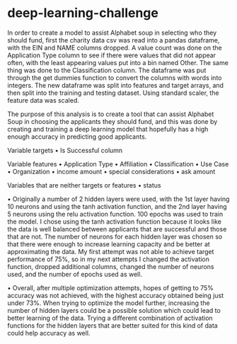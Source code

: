 # deep-learning-challenge

In order to create a model to assist Alphabet soup in selecting who they should fund, first the charity data csv was read into a pandas dataframe, with the EIN and NAME columns dropped. A value count was done on the Application Type column to see if there were values that did not appear often, with the least appearing values put into a bin named Other. The same thing was done to the Classification column. The dataframe was put through the get dummies function to convert the columns with words into integers. The new dataframe was split into features and target arrays, and then split into the training and testing dataset. Using standard scaler, the feature data was scaled.

The purpose of this analysis is to create a tool that can assist Alphabet Soup in choosing the applicants they should fund, and this was done by creating and training a deep learning model that hopefully has a high enough accuracy in predicting good applicants. 

Variable targets 
• Is Successful column

Variable features
• Application Type
• Affiliation
• Classification
• Use Case
• Organization
• income amount
• special considerations
• ask amount

Variables that are neither targets or features
• status

• Originally a number of 2 hidden layers were used, with the 1st layer having 10 neurons and using the tanh activation function, and the 2nd layer having 5 neurons using the relu activation function. 100 epochs was used to train the model. I chose using the tanh activation function because it looks like the data is well balanced between applicants that are successful and those that are not. The number of neurons for each hidden layer was chosen so that there were enough to increase learning capacity and be better at approximating the data. My first attempt was not able to achieve target performance of 75%, so in my next attempts I changed the activation function, dropped additional columns, changed the number of neurons used, and the number of epochs used as well.

• Overall, after multiple optimization attempts, hopes of getting to 75% accuracy was not achieved, with the highest accuracy obtained being just under 73%. When trying to optimize the model further, increasing the number of hidden layers could be a possible solution which could lead to better learning of the data. Trying a different combination of activation functions for the hidden layers that are better suited for this kind of data could help accuracy as well.
